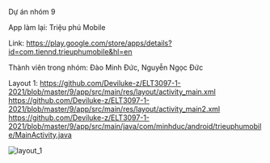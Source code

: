 Dự án nhóm 9

App làm lại: Triệu phú Mobile

Link: https://play.google.com/store/apps/details?id=com.tiennd.trieuphumobile&hl=en

Thành viên trong nhóm: Đào Minh Đức, Nguyễn Ngọc Đức

Layout 1:
https://github.com/Deviluke-z/ELT3097-1-2021/blob/master/9/app/src/main/res/layout/activity_main.xml
https://github.com/Deviluke-z/ELT3097-1-2021/blob/master/9/app/src/main/res/layout/activity_main2.xml
https://github.com/Deviluke-z/ELT3097-1-2021/blob/master/9/app/src/main/java/com/minhduc/android/trieuphumobile/MainActivity.java

![layout_1](https://user-images.githubusercontent.com/63990239/99440670-78bdfb00-2949-11eb-8078-a84a5e3253d2.gif)
